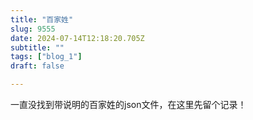 ```yaml
--- 
title: "百家姓" 
slug: 9555
date: 2024-07-14T12:18:20.705Z 
subtitle: "" 
tags: ["blog_1"] 
draft: false

--- 
```



一直没找到带说明的百家姓的json文件，在这里先留个记录！

